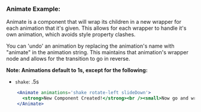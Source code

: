 ### Animate Example:

Animate is a component that will wrap its children in a new wrapper for each
animation that it's given. This allows for each wrapper to handle it's own animation, which avoids style property clashes.

You can 'undo' an animation by replacing the animation's name with "animate" in the animation string. This maintains that animation's wrapper node
and allows for the transition to go in reverse.

**Note: Animations default to 1s, except for the following:**
- `shake`: .5s

```jsx
    <Animate animations='shake rotate-left slideDown'>
      <strong>New Component Created!</strong><br /><small>Now go and write some code! -- <em>You fuccboi, you ;)</em></small>.
    </Animate>
```

